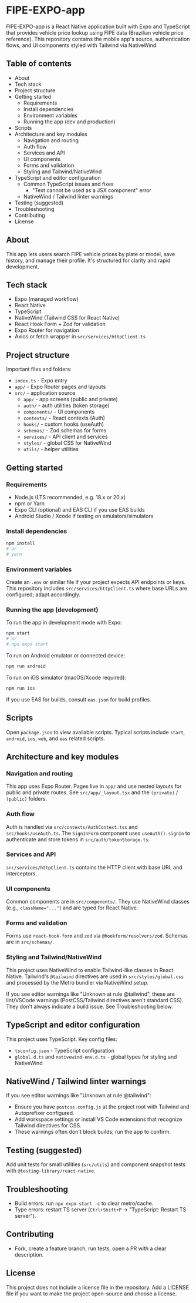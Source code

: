 # FIPE-EXPO-app

FIPE-EXPO-app is a React Native application built with Expo and TypeScript that provides vehicle price lookup using FIPE data (Brazilian vehicle price reference). This repository contains the mobile app's source, authentication flows, and UI components styled with Tailwind via NativeWind.

## Table of contents

- About
- Tech stack
- Project structure
- Getting started
  - Requirements
  - Install dependencies
  - Environment variables
  - Running the app (dev and production)
- Scripts
- Architecture and key modules
  - Navigation and routing
  - Auth flow
  - Services and API
  - UI components
  - Forms and validation
  - Styling and Tailwind/NativeWind
- TypeScript and editor configuration
  - Common TypeScript issues and fixes
    - "Text cannot be used as a JSX component" error
  - NativeWind / Tailwind linter warnings
- Testing (suggested)
- Troubleshooting
- Contributing
- License

## About

This app lets users search FIPE vehicle prices by plate or model, save history, and manage their profile. It's structured for clarity and rapid development.

## Tech stack

- Expo (managed workflow)
- React Native
- TypeScript
- NativeWind (Tailwind CSS for React Native)
- React Hook Form + Zod for validation
- Expo Router for navigation
- Axios or fetch wrapper in `src/services/httpClient.ts`

## Project structure

Important files and folders:

- `index.ts` - Expo entry
- `app/` - Expo Router pages and layouts
- `src/` - application source
  - `app/` - app screens (public and private)
  - `auth/` - auth utilities (token storage)
  - `components/` - UI components
  - `contexts/` - React contexts (Auth)
  - `hooks/` - custom hooks (useAuth)
  - `schemas/` - Zod schemas for forms
  - `services/` - API client and services
  - `styles/` - global CSS for NativeWind
  - `utils/` - helper utilities

## Getting started

### Requirements

- Node.js (LTS recommended, e.g. 18.x or 20.x)
- npm or Yarn
- Expo CLI (optional) and EAS CLI if you use EAS builds
- Android Studio / Xcode if testing on emulators/simulators

### Install dependencies

```bash
npm install
# or
# yarn
```

### Environment variables

Create an `.env` or similar file if your project expects API endpoints or keys. This repository includes `src/services/httpClient.ts` where base URLs are configured; adapt accordingly.

### Running the app (development)

To run the app in development mode with Expo:

```bash
npm start
# or
# npx expo start
```

To run on Android emulator or connected device:

```bash
npm run android
```

To run on iOS simulator (macOS/Xcode required):

```bash
npm run ios
```

If you use EAS for builds, consult `eas.json` for build profiles.

## Scripts

Open `package.json` to view available scripts. Typical scripts include `start`, `android`, `ios`, `web`, and `eas` related scripts.

## Architecture and key modules

### Navigation and routing

This app uses Expo Router. Pages live in `app/` and use nested layouts for public and private routes. See `src/app/_layout.tsx` and the `(private)` / `(public)` folders.

### Auth flow

Auth is handled via `src/contexts/AuthContext.tsx` and `src/hooks/useAuth.ts`. The `SignInForm` component uses `useAuth().signIn` to authenticate and store tokens in `src/auth/tokenStorage.ts`.

### Services and API

`src/services/httpClient.ts` contains the HTTP client with base URL and interceptors.

### UI components

Common components are in `src/components/`. They use NativeWind classes (e.g., `className="..."`) and are typed for React Native.

### Forms and validation

Forms use `react-hook-form` and `zod` via `@hookform/resolvers/zod`. Schemas are in `src/schemas/`.

### Styling and Tailwind/NativeWind

This project uses NativeWind to enable Tailwind-like classes in React Native. Tailwind's `@tailwind` directives are used in `src/styles/global.css` and processed by the Metro bundler via NativeWind setup.

If you see editor warnings like "Unknown at rule @tailwind", these are lint/VSCode warnings (PostCSS/Tailwind directives aren't standard CSS). They don't always indicate a build issue. See Troubleshooting below.

## TypeScript and editor configuration

This project uses TypeScript. Key config files:

- `tsconfig.json` - TypeScript configuration
- `global.d.ts` and `nativewind-env.d.ts` - global types for styling and NativeWind

## NativeWind / Tailwind linter warnings

If you see editor warnings like "Unknown at rule @tailwind":

- Ensure you have `postcss.config.js` at the project root with Tailwind and Autoprefixer configured.
- Add workspace settings or install VS Code extensions that recognize Tailwind directives for CSS.
- These warnings often don't block builds; run the app to confirm.

## Testing (suggested)

Add unit tests for small utilities (`src/utils`) and component snapshot tests with `@testing-library/react-native`.

## Troubleshooting

- Build errors: run `npx expo start -c` to clear metro/cache.
- Type errors: restart TS server (`Ctrl+Shift+P` -> "TypeScript: Restart TS server").

## Contributing

- Fork, create a feature branch, run tests, open a PR with a clear description.

## License

This project does not include a license file in the repository. Add a LICENSE file if you want to make the project open-source and choose a license.
